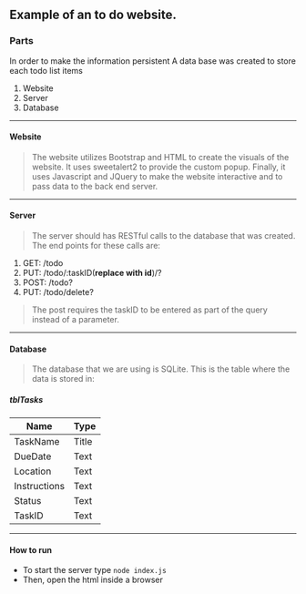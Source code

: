 Example of an to do website.
---
### Parts
In order to make the information persistent A data base was created to store each todo list items
1. Website
2. Server
3. Database

---
#### Website
>The website utilizes Bootstrap and HTML to create the visuals of the website. It uses sweetalert2 to provide the custom popup. Finally, it uses Javascript and JQuery to make the website interactive and to pass data to the back end server.
---
#### Server
> The server should has RESTful calls to the database that was created. The end points for these calls are:
1. GET: /todo
2. PUT: /todo/:taskID(**replace with id**)/?
3. POST: /todo?
4. PUT: /todo/delete?
> The post requires the taskID to be entered as part of the query instead of a parameter.
---
#### Database
> The database that we are using is SQLite. This is the table where the data is stored in:

##### tblTasks
| Name | Type |
| ----------- | ----------- |
| TaskName | Title |
| DueDate | Text |
| Location | Text |
| Instructions | Text |
| Status | Text |
| TaskID | Text |
---

#### How to run
- To start the server type `node index.js`
- Then, open the html inside a browser






